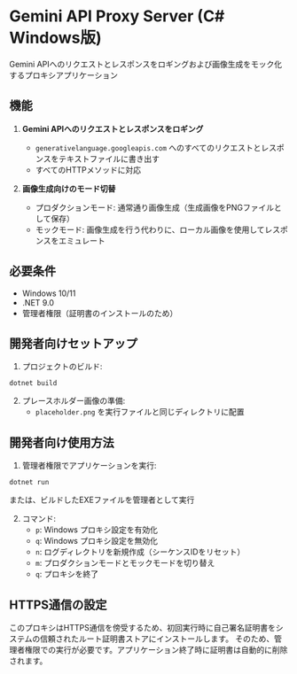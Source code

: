 # Gemini API Proxy Server (C# Windows版)

Gemini APIへのリクエストとレスポンスをロギングおよび画像生成をモック化するプロキシアプリケーション

## 機能

1. **Gemini APIへのリクエストとレスポンスをロギング**
   - `generativelanguage.googleapis.com` へのすべてのリクエストとレスポンスをテキストファイルに書き出す
   - すべてのHTTPメソッドに対応

2. **画像生成向けのモード切替**
   - プロダクションモード: 通常通り画像生成（生成画像をPNGファイルとして保存）
   - モックモード: 画像生成を行う代わりに、ローカル画像を使用してレスポンスをエミュレート

## 必要条件

- Windows 10/11
- .NET 9.0
- 管理者権限（証明書のインストールのため）

## 開発者向けセットアップ

1. プロジェクトのビルド:

```
dotnet build
```

2. プレースホルダー画像の準備:
   - `placeholder.png` を実行ファイルと同じディレクトリに配置

## 開発者向け使用方法

1. 管理者権限でアプリケーションを実行:
```
dotnet run
```
または、ビルドしたEXEファイルを管理者として実行

2. コマンド:
   - `p`: Windows プロキシ設定を有効化
   - `q`: Windows プロキシ設定を無効化
   - `n`: ログディレクトリを新規作成（シーケンスIDをリセット）
   - `m`: プロダクションモードとモックモードを切り替え
   - `q`: プロキシを終了

## HTTPS通信の設定

このプロキシはHTTPS通信を傍受するため、初回実行時に自己署名証明書をシステムの信頼されたルート証明書ストアにインストールします。
そのため、管理者権限での実行が必要です。アプリケーション終了時に証明書は自動的に削除されます。

